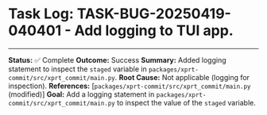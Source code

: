 # Task Log: TASK-BUG-20250419-040401 - Add logging to TUI app.

---

**Status:** ✅ Complete
**Outcome:** Success
**Summary:** Added logging statement to inspect the `staged` variable in `packages/xprt-commit/src/xprt_commit/main.py`.
**Root Cause:** Not applicable (logging for inspection).
**References:** [`packages/xprt-commit/src/xprt_commit/main.py` (modified)]
**Goal:** Add a logging statement in `packages/xprt-commit/src/xprt_commit/main.py` to inspect the value of the `staged` variable.
